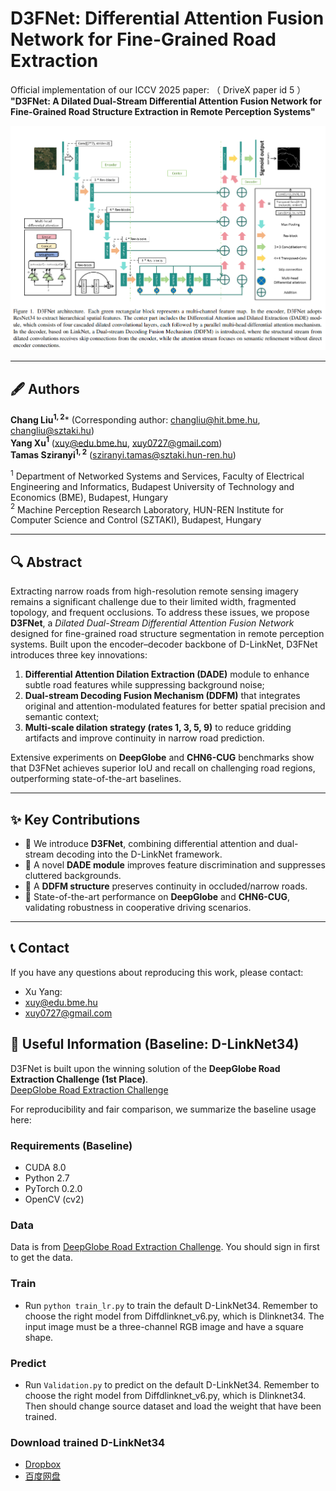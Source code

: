 # D3FNet: Differential Attention Fusion Network for Fine-Grained Road Extraction

Official implementation of our ICCV 2025 paper:  （ DriveX paper id 5 ）
**"D3FNet: A Dilated Dual-Stream Differential Attention Fusion Network for Fine-Grained Road Structure Extraction in Remote Perception Systems"**  

<p align="center">
  <img src="docs/D3FNET.PNG" width="600"/>
</p>

---

## 🖋 Authors

**Chang Liu$^{1,2}$**\* (Corresponding author: [changliu@hit.bme.hu](mailto:changliu@hit.bme.hu), [changliu@sztaki.hu](mailto:changliu@sztaki.hu))  
**Yang Xu$^{1}$** ([xuy@edu.bme.hu](mailto:xuy@edu.bme.hu), [xuy0727@gmail.com](mailto:xuy0727@gmail.com))  
**Tamas Sziranyi$^{1,2}$** ([sziranyi.tamas@sztaki.hun-ren.hu](mailto:sziranyi.tamas@sztaki.hun-ren.hu))  

$^{1}$ Department of Networked Systems and Services, Faculty of Electrical Engineering and Informatics, Budapest University of Technology and Economics (BME), Budapest, Hungary  
$^{2}$ Machine Perception Research Laboratory, HUN-REN Institute for Computer Science and Control (SZTAKI), Budapest, Hungary  

---

## 🔍 Abstract

Extracting narrow roads from high-resolution remote sensing imagery remains a significant challenge due to their limited width, fragmented topology, and frequent occlusions. To address these issues, we propose **D3FNet**, a *Dilated Dual-Stream Differential Attention Fusion Network* designed for fine-grained road structure segmentation in remote perception systems. Built upon the encoder–decoder backbone of D-LinkNet, D3FNet introduces three key innovations:

1. **Differential Attention Dilation Extraction (DADE)** module to enhance subtle road features while suppressing background noise;
2. **Dual-stream Decoding Fusion Mechanism (DDFM)** that integrates original and attention-modulated features for better spatial precision and semantic context;
3. **Multi-scale dilation strategy (rates 1, 3, 5, 9)** to reduce gridding artifacts and improve continuity in narrow road prediction.

Extensive experiments on **DeepGlobe** and **CHN6-CUG** benchmarks show that D3FNet achieves superior IoU and recall on challenging road regions, outperforming state-of-the-art baselines.  

---

## ✨ Key Contributions

- 🔹 We introduce **D3FNet**, combining differential attention and dual-stream decoding into the D-LinkNet framework.  
- 🔹 A novel **DADE module** improves feature discrimination and suppresses cluttered backgrounds.  
- 🔹 A **DDFM structure** preserves continuity in occluded/narrow roads.  
- 🔹 State-of-the-art performance on **DeepGlobe** and **CHN6-CUG**, validating robustness in cooperative driving scenarios.  

---

## 📞 Contact

If you have any questions about reproducing this work, please contact:

- Xu Yang:
- [xuy@edu.bme.hu](mailto:xuy@edu.bme.hu)
- [xuy0727@gmail.com](mailto:xuy0727@gmail.com)

## 📌 Useful Information (Baseline: D-LinkNet34)

D3FNet is built upon the winning solution of the **DeepGlobe Road Extraction Challenge (1st Place)**.  
[DeepGlobe Road Extraction Challenge](https://competitions.codalab.org/competitions/18467)

For reproducibility and fair comparison, we summarize the baseline usage here:

### Requirements (Baseline)
- CUDA 8.0
- Python 2.7
- PyTorch 0.2.0
- OpenCV (cv2)

### Data

Data is from [DeepGlobe Road Extraction Challenge](https://competitions.codalab.org/competitions/18467#participate-get_starting_kit). You should sign in first to get the data.

### Train
- Run `python train_lr.py` to train the default D-LinkNet34.
Remember to choose the right model from Diffdlinknet_v6.py, which is Dlinknet34.
The input image must be a three-channel RGB image and have a square shape.

### Predict
- Run `Validation.py` to predict on the default D-LinkNet34.
Remember to choose the right model from Diffdlinknet_v6.py, which is Dlinknet34.
Then should change source dataset and load the weight that have been trained.

### Download trained D-LinkNet34
- [Dropbox](https://www.dropbox.com/sh/h62vr320eiy57tt/AAB5Tm43-efmtYzW_GFyUCfma?dl=0)
- [百度网盘](https://pan.baidu.com/s/1wqyOEkw5o0bzbuj7gBMesQ)
